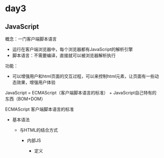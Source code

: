 # day3

## JavaScript

概念：一门客户端脚本语言

*   运行在客户端浏览器中，每个浏览器都有JavaScript的解析引擎
*   脚本语言：不需要编译，直接就可以被浏览器解析执行

功能：

*   可以增强用户和html页面的交互过程，可以来控制html元素，让页面有一些动态效果，增强用户体验



JavaScript = ECMAScript（客户端脚本语言的标准） + JavaScript自己特有的东西（BOM+DOM）



ECMAScript 客户端脚本语言的标准

*   基本语法
    *   与HTML的结合方式

        *   内部JS

            *   定义<script>，标签体内容就是js代码

        *   外部JS

            *   定义<script>，通过src属性引入外部js文件

        *   注意：

            *   <script>可以定义在html页面的任意位置，但是位置会影响执行顺序

            *   <script>可以定义多个

    *   注释

        *   单行注释： //注释内容
        *   多行注释： /**/

    *   数据类型

        *   原始数据类型（基本数据类型）：
            *   number：数字（整数、小数、NaN）
            *   string：字符串 "abc"， "a"， 'abc' 都是同一个东西字符串
            *   boolean：true和false
            *   null：一个对象为空的占位符
            *   undefined：未定义。如果一个变量没有给初始化，则会默认被赋值为undefined
        *   引用数据类型：对象

    *   变量

        *   变量：一小块存储数据的内存空间
        *   Java是强类型语言，JavaScript是弱类型语言
            *   强类型：开辟变量存储空间时，定义了空间将来存储的数据的数据类型。只能存储固定类型的数据
            *   弱类型：开辟变量才能出空间时，不定义将来的存储数据类型，可以存放任意类型数据
        *   语法：
            *   var 变量名 = 初始化值;

    *   运算符

        *   一元运算符：只有一个运算数的运算符 ++  --， +（正号）
            *   ++，-- 自增（自减），符号在前（先自增或自减后运算）
        *   算数运算符： + - * / % 
            *   +（-）：正负号
                *   在JS中，如果运算数不是运算符所要求的类型，那么js引擎会自动将运算数进行类型转换
                    *   其他类型转number：
                        *   string转number：按照字面值转换。如果字面值不是数字，则转为NaN
                        *   boolean转number：true为1，false为0
        *   赋值运算符：=， +=， -+
        *   比较运算符：>, <, >=, <=, ===(全等于)
            *   比较方式：
                *   类型相同：直接比较
                    *   字符串：按字典顺序比较，按位逐一比较，直到得出大小为止
                *   类型不同：先进行类型转换，再比较
                    *   全等于===：在比较之前，先判断类型，如果类型不同，直接返回false
        *   逻辑运算符：&& || !
        *   三元运算符：？：

    *   流程控制语句
*   基本对象

